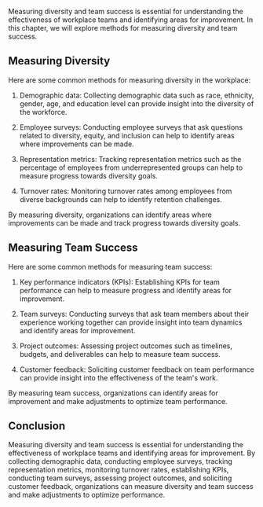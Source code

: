 
Measuring diversity and team success is essential for understanding the effectiveness of workplace teams and identifying areas for improvement. In this chapter, we will explore methods for measuring diversity and team success.

Measuring Diversity
-------------------

Here are some common methods for measuring diversity in the workplace:

1. Demographic data: Collecting demographic data such as race, ethnicity, gender, age, and education level can provide insight into the diversity of the workforce.

2. Employee surveys: Conducting employee surveys that ask questions related to diversity, equity, and inclusion can help to identify areas where improvements can be made.

3. Representation metrics: Tracking representation metrics such as the percentage of employees from underrepresented groups can help to measure progress towards diversity goals.

4. Turnover rates: Monitoring turnover rates among employees from diverse backgrounds can help to identify retention challenges.

By measuring diversity, organizations can identify areas where improvements can be made and track progress towards diversity goals.

Measuring Team Success
----------------------

Here are some common methods for measuring team success:

1. Key performance indicators (KPIs): Establishing KPIs for team performance can help to measure progress and identify areas for improvement.

2. Team surveys: Conducting surveys that ask team members about their experience working together can provide insight into team dynamics and identify areas for improvement.

3. Project outcomes: Assessing project outcomes such as timelines, budgets, and deliverables can help to measure team success.

4. Customer feedback: Soliciting customer feedback on team performance can provide insight into the effectiveness of the team's work.

By measuring team success, organizations can identify areas for improvement and make adjustments to optimize team performance.

Conclusion
----------

Measuring diversity and team success is essential for understanding the effectiveness of workplace teams and identifying areas for improvement. By collecting demographic data, conducting employee surveys, tracking representation metrics, monitoring turnover rates, establishing KPIs, conducting team surveys, assessing project outcomes, and soliciting customer feedback, organizations can measure diversity and team success and make adjustments to optimize performance.
